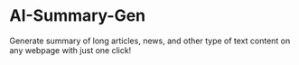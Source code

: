 # AI-Summary-Gen
Generate summary of long articles, news, and other type of text content on any webpage with just one click!
